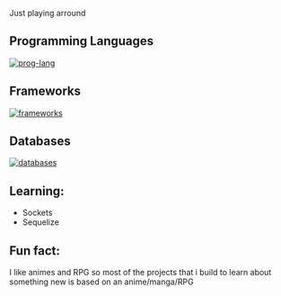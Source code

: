 Just playing arround

## Programming Languages
[![prog-lang](https://skillicons.dev/icons?i=javascript,typescript,python)](https://skillicons.dev)
## Frameworks
[![frameworks](https://skillicons.dev/icons?i=angular,fastapi,flask)](https://skillicons.dev)
## Databases
[![databases](https://skillicons.dev/icons?i=postgresql,mysql,sqlite,mongodb)](https://skillicons.dev)

## Learning:
- Sockets
- Sequelize

## Fun fact:

I like animes and RPG so most of the projects that i build to learn about something new is based on an anime/manga/RPG

<!--
**Henriq-Garcia/Henriq-Garcia** is a ✨ _special_ ✨ repository because its `README.md` (this file) appears on your GitHub profile.

Here are some ideas to get you started:

- 🔭 I’m currently working on ...
- 🌱 I’m currently learning ...
- 👯 I’m looking to collaborate on ...
- 🤔 I’m looking for help with ...
- 💬 Ask me about ...
- 📫 How to reach me: ...
- 😄 Pronouns: ...
- ⚡ Fun fact: ...
-->
